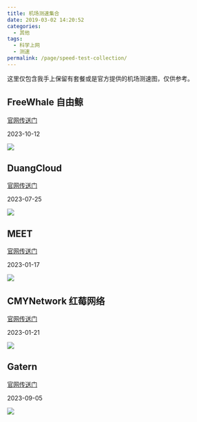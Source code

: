 ```yaml
---
title: 机场测速集合
date: 2019-03-02 14:20:52
categories:
  - 其他
tags:
  - 科学上网
  - 测速
permalink: /page/speed-test-collection/
---
```


这里仅包含我手上保留有套餐或是官方提供的机场测速图，仅供参考。

<!--more-->

## FreeWhale 自由鲸

[官网传送门](https://url.iszy.xyz/freewhale)

2023-10-12

![](https://img.iszy.xyz/1697094261746.png)

## DuangCloud

[官网传送门](https://url.iszy.xyz/duangcloud)

2023-07-25

![](https://img.iszy.xyz/1679033837606.png)

## MEET

[官网传送门](https://url.iszy.xyz/fspeed)

2023-01-17

![](https://img.iszy.xyz/1673948839497.png)

## CMYNetwork 红莓网络

[官网传送门](https://url.iszy.xyz/cmynetwork)

2023-01-21

![](https://img.iszy.xyz/1674292799882.png)

## Gatern

[官网传送门](https://url.iszy.xyz/gatern)

2023-09-05

![](https://img.iszy.xyz/1693900684963.png)
